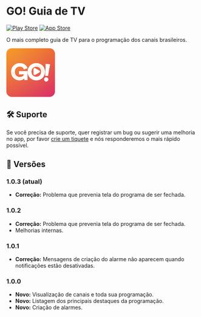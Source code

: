 # GO! Guia de TV

[![Play Store](https://img.shields.io/badge/download-Play_Store-green)](http://play.google.com/store/apps/details?id=io.vinicius.gotv)
[![App Store](https://img.shields.io/badge/download-App_Store-blue)](https://apps.apple.com/us/app/id1525999941)

O mais completo guia de TV para o programação dos canais brasileiros.

![GO! Guia de TV](images/gotv.png)

## 🛠 Suporte

Se você precisa de suporte, quer registrar um bug ou sugerir uma melhoria no app, por favor [crie um tiquete](https://github.com/vegidio-gotv/suporte/issues/new/choose) e nós responderemos o mais rápido possível.

## 📱 Versões

### 1.0.3 (atual)

- **Correção:** Problema que prevenia tela do programa de ser fechada.

### 1.0.2

- **Correção:** Problema que prevenia tela do programa de ser fechada.
- Melhorias internas.

### 1.0.1

- **Correção:** Mensagens de criação do alarme não aparecem quando notificações estão desativadas.

### 1.0.0

- **Novo:** Visualização de canais e toda sua programação.
- **Novo:** Listagem dos principais destaques da programação.
- **Novo:** Criação de alarmes.
